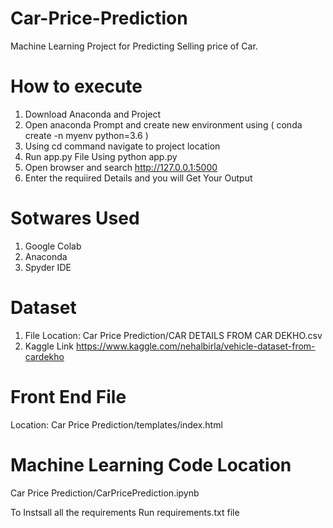# Car-Price-Prediction
Machine Learning Project for Predicting Selling price of Car.

# How to execute 
1) Download Anaconda and Project 
2) Open anaconda Prompt and create new environment using ( conda create -n myenv python=3.6 )
3) Using cd command navigate to project location
4) Run app.py File Using python app.py
5) Open browser and search http://127.0.0.1:5000
6) Enter the requiired Details and you will Get Your Output

# Sotwares Used
1) Google Colab
2) Anaconda
3) Spyder IDE

# Dataset 
1) File Location: Car Price Prediction/CAR DETAILS FROM CAR DEKHO.csv 
2) Kaggle Link https://www.kaggle.com/nehalbirla/vehicle-dataset-from-cardekho

# Front End File 
Location: Car Price Prediction/templates/index.html 

# Machine Learning Code Location
Car Price Prediction/CarPricePrediction.ipynb

To Instsall all the requirements Run requirements.txt file 
